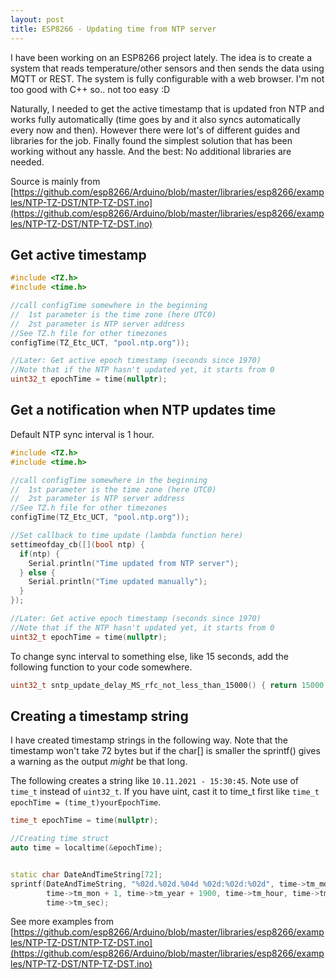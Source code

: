 ```yaml
---
layout: post
title: ESP8266 - Updating time from NTP server
---
```


I have been working on an ESP8266 project lately. The idea is to create a system that reads temperature/other sensors and then sends the data using MQTT or REST.
The system is fully configurable with a web browser. I'm not too good with C++ so.. not too easy :D

Naturally, I needed to get the active timestamp that is updated fron NTP and works fully automatically (time goes by and it also syncs automatically every now and then). 
However there were lot's of different guides and libraries for the job. Finally found the simplest solution
that has been working without any hassle. And the best: No additional libraries are needed.

Source is mainly from [https://github.com/esp8266/Arduino/blob/master/libraries/esp8266/examples/NTP-TZ-DST/NTP-TZ-DST.ino](https://github.com/esp8266/Arduino/blob/master/libraries/esp8266/examples/NTP-TZ-DST/NTP-TZ-DST.ino)

## Get active timestamp
```c++
#include <TZ.h>
#include <time.h>

//call configTime somewhere in the beginning
//  1st parameter is the time zone (here UTC0)
//  2st parameter is NTP server address
//See TZ.h file for other timezones
configTime(TZ_Etc_UCT, "pool.ntp.org"));

//Later: Get active epoch timestamp (seconds since 1970)
//Note that if the NTP hasn't updated yet, it starts from 0
uint32_t epochTime = time(nullptr);
```
## Get a notification when NTP updates time
Default NTP sync interval is 1 hour.
```c++
#include <TZ.h>
#include <time.h>

//call configTime somewhere in the beginning
//  1st parameter is the time zone (here UTC0)
//  2st parameter is NTP server address
//See TZ.h file for other timezones
configTime(TZ_Etc_UCT, "pool.ntp.org"));

//Set callback to time update (lambda function here)
settimeofday_cb([](bool ntp) {
  if(ntp) {
    Serial.println("Time updated from NTP server");
  } else {
    Serial.println("Time updated manually");
  }
});

//Later: Get active epoch timestamp (seconds since 1970)
//Note that if the NTP hasn't updated yet, it starts from 0
uint32_t epochTime = time(nullptr);
```

To change sync interval to something else, like 15 seconds, add the following function to your code somewhere.

```c++
uint32_t sntp_update_delay_MS_rfc_not_less_than_15000() { return 15000; } //ms -> 15 seconds
```

## Creating a timestamp string
I have created timestamp strings in the following way. Note that the timestamp won't take 72 bytes but if the char[] is smaller the sprintf() gives a warning 
as the output _might_ be that long.

The following creates a string like `10.11.2021 - 15:30:45`. Note use of `time_t` instead of `uint32_t`. If you have uint, cast it to time_t first like `time_t epochTime = (time_t)yourEpochTime`.

```c++
time_t epochTime = time(nullptr);

//Creating time struct
auto time = localtime(&epochTime);


static char DateAndTimeString[72];
sprintf(DateAndTimeString, "%02d.%02d.%04d %02d:%02d:%02d", time->tm_mday,
        time->tm_mon + 1, time->tm_year + 1900, time->tm_hour, time->tm_min,
        time->tm_sec);
```

See more examples from [https://github.com/esp8266/Arduino/blob/master/libraries/esp8266/examples/NTP-TZ-DST/NTP-TZ-DST.ino](https://github.com/esp8266/Arduino/blob/master/libraries/esp8266/examples/NTP-TZ-DST/NTP-TZ-DST.ino)
